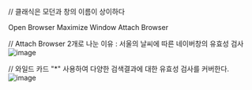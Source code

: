 
// 클래식은 모던과 창의 이름이 상이하다 

Open Browser
Maximize Window
Attach Browser 

// Attach Browser 2개로 나눈 이유 : 서울의 날씨에 따른 네이버창의 유효성 검사  
![image](https://github.com/jaegyuyoo/automation/assets/57005741/bc5d2cc5-4a10-45ec-9cf7-fdafd6e73bb3)

// 와일드 카드 "*" 사용하여 다양한 검색결과에 대한 유효성 검사를 커버한다.
![image](https://github.com/jaegyuyoo/automation/assets/57005741/e64aa60f-c0f9-4967-b7f5-3d62135fa0dc)